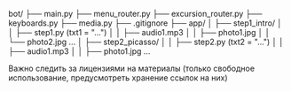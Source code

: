 bot/
├── main.py
├── menu_router.py
├── excursion_router.py
├── keyboards.py
├── media.py
├── .gitignore
├── app/
│   ├── step1_intro/
│   │   ├── step1.py  (txt1 = "...") 
│   │   ├── audio1.mp3
│   │   ├── photo1.jpg
│   │   └── photo2.jpg
        ...
│   ├── step2_picasso/
│   │   ├── step2.py  (txt2 = "...")
│   │   ├── audio1.mp3
│   │   ├── photo1.jpg
        ...


Важно следить за лицензиями на материалы (только свободное использование, предусмотреть хранение ссылок на них)
